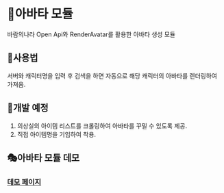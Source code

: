 # 🤴아바타 모듈

바람의나라 Open Api와 RenderAvatar를 활용한 아바타 생성 모듈

## 📑사용법

서버와 캐릭터명을 입력 후 검색을 하면 자동으로 해당 캐릭터의 아바타를 렌더링하여 가져옴.

## 🧪개발 예정

1. 의상실의 아이템 리스트를 크롤링하여 아바타를 꾸밀 수 있도록 제공.
2. 직접 아이템명을 기입하여 착용.

## 🎭아바타 모듈 데모
### [데모 페이지](https://bardstale.github.io/avatar-module/ "아바타 모듈 깃헙 페이지")
